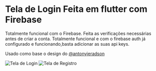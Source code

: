 # Tela de Login Feita em flutter com Firebase


Totalmente funcional com o Firebase.
Feita as verificações necessárias antes de criar a conta.
Totalmente funcional e com o firebase auth já configurado e funcionando,basta adicionar as suas api keys.



Usado como base o design do [@antonyjeradson](https://www.figma.com/community/file/1068607836497256673)

![Tela de Login](https://i.imgur.com/tfYrqJM.jpg)
![Tela de Registro](https://i.imgur.com/kBs6Rmn.jpg)